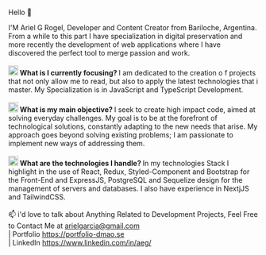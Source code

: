 Hello 👋

I'M Ariel G Rogel, Developer and Content Creator from Bariloche, Argentina. From a while to this part I have specialization in digital preservation and more recently the development of web applications where I have discovered the perfect tool to merge passion and work. <br> <br>
<b> <img src= "https://github.com/aricoins/aricoins/assets/95644790/1A09039D-2980-4295-9D40-E95608F7878B" Width = "20" Height = "20"> What is I currently focusing? </b>
I am dedicated to the creation o f projects that not only allow me to read, but also to apply the latest technologies that i master. My Specialization is in JavaScript and TypeScript Development. <br> <br>
<b> <img src= "https://github.com/Aricoins/Aricoins/assets/95644790/51f048e4-48c7-4c41-9d88-1fb522c1efb2" Width = "20" Height = "20">
What is my main objective? </b>
I seek to create high impact code, aimed at solving everyday challenges. My goal is to be at the forefront of technological solutions, constantly adapting to the new needs that arise. My approach goes beyond solving existing problems; I am passionate to implement new ways of addressing them. <br> <br>
<b> <img src= "https://github.com/Aricoins/Aricoins/assets/95644790/43dc6e05-fac3-4f45-b18b-1885703b667f" Width = "20" Height = "20">
 What are the technologies I handle? </b>
In my technologies Stack I highlight in the use of React, Redux, Styled-Component and Bootstrap for the Front-End and ExpressJS, PostgreSQL and Sequelize design for the management of servers and databases. I also have experience in NextjJS and TailwindCSS. <br> <br>
📫 i'd love to talk about Anything Related to Development Projects, Feel Free to Contact Me at arielgarcia@gmail.com 
 <br>
| Portfolio https://portfolio-dmao.se <br>
| LinkedIn https://www.linkedin.com/in/aeg/ <br>

